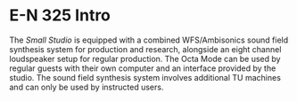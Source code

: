 # E-N 325 Intro

The *Small Studio* is equipped with a combined WFS/Ambisonics sound field synthesis system for production and research, alongside an eight channel loudspeaker setup for regular production. The Octa Mode can be used by regular guests with their own computer and an interface provided by the studio. The sound field synthesis system involves additional TU machines and can only be used by instructed users.
